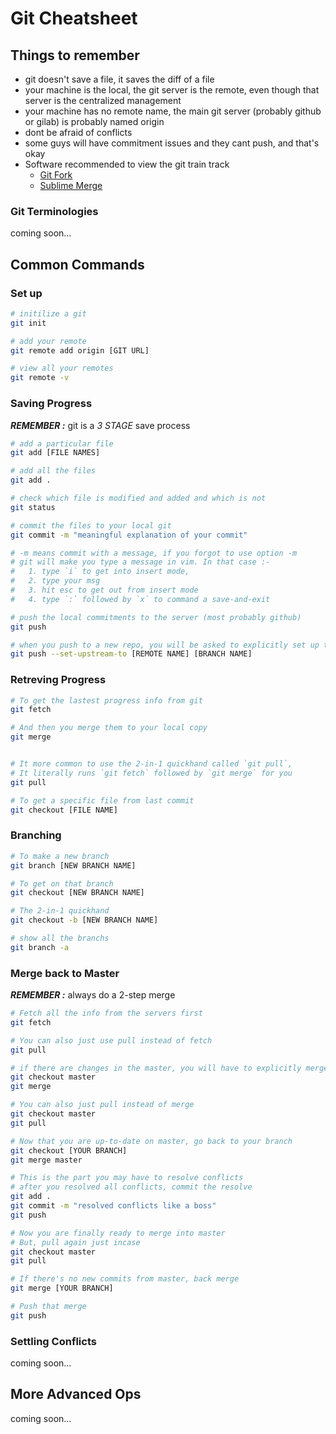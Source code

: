 # Git Cheatsheet

## Things to remember

* git doesn't save a file, it saves the diff of a file
* your machine is the local, the git server is the remote, even though that server is the centralized management
* your machine has no remote name, the main git server (probably github or gilab) is probably named origin
* dont be afraid of conflicts
* some guys will have commitment issues and they cant push, and that's okay
* Software recommended to view the git train track
  * [Git Fork](https://git-fork.com)
  * [Sublime Merge](https://www.sublimemerge.com/)

### Git Terminologies

coming soon...

## Common Commands

### Set up

```bash
# initilize a git
git init

# add your remote 
git remote add origin [GIT URL]

# view all your remotes
git remote -v
```

### Saving Progress

***REMEMBER :*** git is a *3 STAGE* save process

```bash
# add a particular file
git add [FILE NAMES]

# add all the files
git add .

# check which file is modified and added and which is not
git status

# commit the files to your local git
git commit -m "meaningful explanation of your commit"

# -m means commit with a message, if you forgot to use option -m
# git will make you type a message in vim. In that case :-
#   1. type `i` to get into insert mode,
#   2. type your msg
#   3. hit esc to get out from insert mode
#   4. type `:` followed by `x` to command a save-and-exit 

# push the local commitments to the server (most probably github)
git push

# when you push to a new repo, you will be asked to explicitly set up the upstream branch
git push --set-upstream-to [REMOTE NAME] [BRANCH NAME]
```

### Retreving Progress

```bash
# To get the lastest progress info from git
git fetch

# And then you merge them to your local copy
git merge


# It more common to use the 2-in-1 quickhand called `git pull`, 
# It literally runs `git fetch` followed by `git merge` for you
git pull

# To get a specific file from last commit
git checkout [FILE NAME]

```

### Branching
```bash
# To make a new branch
git branch [NEW BRANCH NAME]

# To get on that branch
git checkout [NEW BRANCH NAME]

# The 2-in-1 quickhand
git checkout -b [NEW BRANCH NAME]

# show all the branchs
git branch -a 
```

###  Merge back to Master
***REMEMBER :*** always do a 2-step merge
```bash
# Fetch all the info from the servers first
git fetch 

# You can also just use pull instead of fetch
git pull

# if there are changes in the master, you will have to explicitly merge
git checkout master
git merge

# You can also just pull instead of merge
git checkout master
git pull

# Now that you are up-to-date on master, go back to your branch
git checkout [YOUR BRANCH]
git merge master

# This is the part you may have to resolve conflicts
# after you resolved all conflicts, commit the resolve
git add .
git commit -m "resolved conflicts like a boss"
git push

# Now you are finally ready to merge into master
# But, pull again just incase
git checkout master
git pull 

# If there's no new commits from master, back merge
git merge [YOUR BRANCH]

# Push that merge
git push

```

### Settling Conflicts

coming soon...

## More Advanced Ops

coming soon...